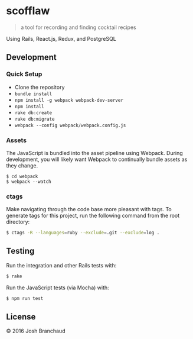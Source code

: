 # scofflaw

> a tool for recording and finding cocktail recipes

Using Rails, React.js, Redux, and PostgreSQL

## Development

### Quick Setup

- Clone the repository
- `bundle install`
- `npm install -g webpack webpack-dev-server`
- `npm install`
- `rake db:create`
- `rake db:migrate`
- `webpack --config webpack/webpack.config.js`

### Assets

The JavaScript is bundled into the asset pipeline using Webpack. During
development, you will likely want Webpack to continually bundle assets as
they change.

```
$ cd webpack
$ webpack --watch
```

### ctags

Make navigating through the code base more pleasant with tags. To generate
tags for this project, run the following command from the root directory:

```bash
$ ctags -R --languages=ruby --exclude=.git --exclude=log .
```

## Testing

Run the integration and other Rails tests with:

```bash
$ rake
```

Run the JavaScript tests (via Mocha) with:

```bash
$ npm run test
```

## License

&copy; 2016 Josh Branchaud
